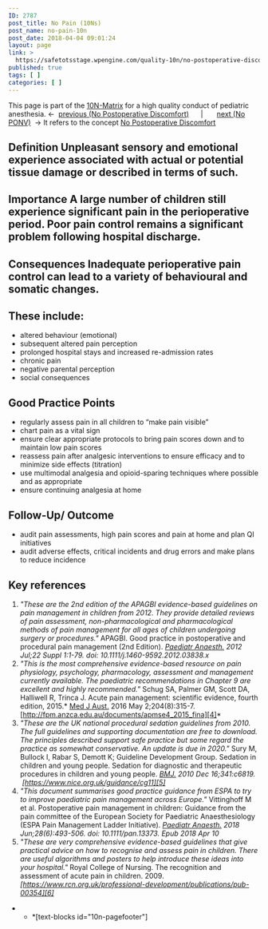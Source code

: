 ```yaml
---
ID: 2787
post_title: No Pain (10Ns)
post_name: no-pain-10n
post_date: 2018-04-04 09:01:24
layout: page
link: >
  https://safetotsstage.wpengine.com/quality-10n/no-postoperative-discomfort-10n/no-pain-10n/
published: true
tags: [ ]
categories: [ ]
---
```

This page is part of the [10N-Matrix][1] for a high quality conduct of pediatric anesthesia. ←  [previous (No Postoperative Discomfort)][2]      |       [next (No PONV)][3]  → It refers to the concept [No Postoperative Discomfort][2] 
## **Definition** Unpleasant sensory and emotional experience associated with actual or potential tissue damage or described in terms of such. 

## **Importance** A large number of children still experience significant pain in the perioperative period. Poor pain control remains a significant problem following hospital discharge. 

## **Consequences** Inadequate perioperative pain control can lead to a variety of behavioural and somatic changes. 

## **These include:**

*   altered behaviour (emotional)
*   subsequent altered pain perception
*   prolonged hospital stays and increased re-admission rates
*   chronic pain
*   negative parental perception
*   social consequences

## **Good Practice Points**

*   regularly assess pain in all children to “make pain visible”
*   chart pain as a vital sign
*   ensure clear appropriate protocols to bring pain scores down and to maintain low pain scores
*   reassess pain after analgesic interventions to ensure efficacy and to minimize side effects (titration)
*   use multimodal analgesia and opioid-sparing techniques where possible and as appropriate
*   ensure continuing analgesia at home

## **Follow-Up/ Outcome**

*   audit pain assessments, high pain scores and pain at home and plan QI initiatives
*   audit adverse effects, critical incidents and drug errors and make plans to reduce incidence

## **Key references**

1.  *"These are the 2nd edition of the APAGBI evidence-based guidelines on pain management in children from 2012. They provide detailed reviews of pain assessment, non-pharmacological and pharmacological methods of pain management for all ages of children undergoing surgery or procedures."* APAGBI. Good practice in postoperative and procedural pain management (2nd Edition). *<span role="menubar"><a title="Paediatric anaesthesia." role="menuitem" href="https://www.ncbi.nlm.nih.gov/pubmed/22817132#" aria-expanded="false" aria-haspopup="true">Paediatr Anaesth.</a></span> 2012 Jul;22 Suppl 1:1-79. doi: 10.1111/j.1460-9592.2012.03838.x*
2.  *"This is the most comprehensive evidence-based resource on pain physiology, psychology, pharmacology, assessment and management currently available. The paediatric recommendations in Chapter 9 are excellent and highly recommended."* Schug SA, Palmer GM, Scott DA, Halliwell R, Trinca J. Acute pain management: scientific evidence, fourth edition, 2015.* <span role="menubar"><a title="The Medical journal of Australia." role="menuitem" href="https://www.ncbi.nlm.nih.gov/pubmed/27125806#" aria-expanded="false" aria-haspopup="true">Med J Aust.</a></span> 2016 May 2;204(8):315-7. [http://fpm.anzca.edu.au/documents/apmse4_2015_fina][4]*
3.  *"These are the UK national procedural sedation guidelines from 2010. The full guidelines and supporting documentation are free to download. The principles described support safe practice but some regard the practice as somewhat conservative. An update is due in 2020."* Sury M, Bullock I, Rabar S, Demott K; Guideline Development Group. Sedation in children and young people. Sedation for diagnostic and therapeutic procedures in children and young people. *<span role="menubar"><a title="BMJ (Clinical research ed.)." role="menuitem" href="https://www.ncbi.nlm.nih.gov/pubmed/21163835#" aria-expanded="false" aria-haspopup="true">BMJ.</a></span> 2010 Dec 16;341:c6819.  [https://www.nice.org.uk/guidance/cg11][5]*
4.  *"This document summarises good practice guidance from ESPA to try to improve paediatric pain management across Europe."* Vittinghoff M et al. Postoperative pain management in children: Guidance from the pain committee of the European Society for Paediatric Anaesthesiology (ESPA Pain Management Ladder Initiative). *<span role="menubar"><a title="Paediatric anaesthesia." role="menuitem" href="https://www.ncbi.nlm.nih.gov/pubmed/29635764#" aria-expanded="false" aria-haspopup="true">Paediatr Anaesth.</a></span> 2018 Jun;28(6):493-506. doi: 10.1111/pan.13373. Epub 2018 Apr 10*
5.  *"These are very comprehensive evidence-based guidelines that give practical advice on how to recognise and assess pain in children. There are useful algorithms and posters to help introduce these ideas into your hospital."* Royal College of Nursing. The recognition and assessment of acute pain in children. 2009. *[https://www.rcn.org.uk/professional-development/publications/pub-00354][6]*

* * *[text-blocks id="10n-pagefooter"]

 [1]: /quality-10n/
 [2]: /10-n-quality/no-postoperative-discomfort-10n/
 [3]: /quality-10n/no-postoperative-discomfort-10n/no-ponv-10n/
 [4]: http://fpm.anzca.edu.au/documents/apmse4_2015_final
 [5]: https://www.nice.org.uk/guidance/cg112
 [6]: https://www.rcn.org.uk/professional-development/publications/pub-003542